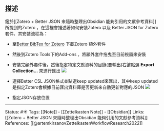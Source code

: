 

## 描述
鑑於[[Zotero + Better JSON 來隨時整理出Obsidian 能夠引用的文獻參考資料]]所提到的Zotero ，在這裡會描述著如何安裝Zotero 以及 Better JSON for Zotero套件，其安裝流程為：
- 至[Better BibTex for Zotero](https://retorque.re/zotero-better-bibtex) 下載Zotero 額外套件
- 然後到Zotero Tools下的Add-ons ，將額外套件拖曳至目前視窗來安裝
- 安裝完額外套件後，然後指定特定文獻資料的目錄(要輸出)右鍵點選 **Export Collection...** 來進行匯出
![](https://res.cloudinary.com/dqfxgtyoi/image/upload/v1652551473/obsidian/learning/export_collection_option_sfj0uh.png)

- 選擇Better CSL JSON格式並點選keep updated來匯出，其中keep updated是指定Zotero會根據目前匯出資料庫是否更新來自動更新對應的JSON
![](https://res.cloudinary.com/dqfxgtyoi/image/upload/v1652551472/obsidian/learning/export_better_csl_json_ywueui.png)
- 指定JSON存放位置


---
Status:  #☀️
Tags:
[[Note]] - [[Zettelkasten Note]] - [[Obsidian]]
Links:
[[Zotero + Better JSON 來隨時整理出Obsidian 能夠引用的文獻參考資料]]
References:
[[@artemkirsanovZettelkastenWorkflowResearch2022]]

